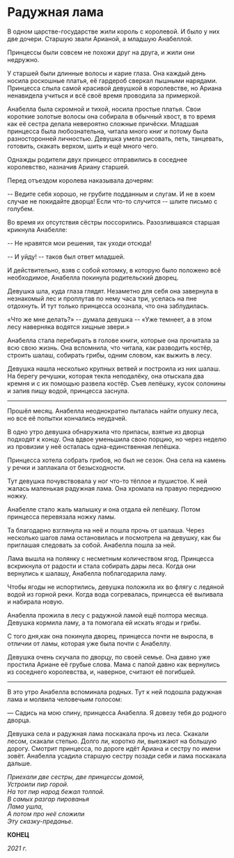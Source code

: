 # Радужная лама

В одном царстве-государстве жили король с королевой. И было у них две дочери. Старшую звали Арианой, а младшую  Анабеллой.

Принцессы были совсем не похожи друг на друга, и жили они недружно.

У старшей были длинные волосы и карие глаза. Она каждый день носила роскошные платья, её гардероб сверкал пышными нарядами. Принцесса слыла самой красивой девушкой в королевстве, но Ариана ненавидела учиться и всё своё время проводила за примеркой.

Анабелла была скромной и тихой, носила простые платья. Свои короткие золотые волосы она собирала в обычный хвост, в то время как её сестра делала невероятно сложные причёски. Младшая принцесса была любознательна, читала много книг и потому была разносторонней личностью. Девушка умела рисовать, петь, танцевать, готовить, скакать верхом, шить и ещё много чего.

Однажды родители двух принцесс отправились в соседнее королевство, назначив Ариану старшей.


Перед отъездом королева наказывала дочерям:

-- Ведите себя хорошо, не грубите подданным и слугам. И не в коем случае не покидайте дворца! Если что-то случится -- шлите письмо с голубем.  


Во время их отсутствия сёстры поссорились. Разозлившаяся старшая крикнула Анабелле:

-- Не нравятся мои решения, так уходи отсюда!

-- И уйду! -- таков был ответ младшей.

И действительно, взяв с собой котомку, в которую было положено всё необходимое, Анабелла покинула родительский дворец.


Девушка шла, куда глаза глядят. Незаметно для себя она завернула в незнакомый лес и проплутав по нему часа три, уселась на пне отдохнуть. И тут только принцесса осознала, что она заблудилась.

«Что же мне делать?» -- думала девушка -- «Уже темнеет, а в этом лесу наверняка водятся хищные звери.»

Анабелла стала перебирать в голове книги, которые она прочитала за всю свою жизнь. Она вспомнила, что читала, как разводить костёр, строить шалаш, собирать грибы, одним словом, как выжить в лесу.

Девушка нашла несколько крупных ветвей и построила из них шалаш. На берегу речушки, которая текла неподалёку, она отыскала два кремня и с их помощью развела костёр. Съев лепёшку, кусок солонины и запив пищу водой, принцесса заснула.

***

Прошёл месяц. Анабелла неоднократно пыталась найти опушку леса, но все её попытки кончались неудачей.  

В одно утро девушка обнаружила что припасы, взятые из дворца подходят к концу. Она вдвое уменьшила свою порцию, но через неделю из провизии у неё осталась одна-единственная лепёшка.

Принцесса хотела собрать грибов, но был не сезон. Она села на камень у речки и заплакала от безысходности.

Тут девушка почувствовала у ног что-то тёплое и пушистое. К ней жалась маленькая радужная лама. Она хромала на правую переднюю ножку.

Анабелле стало жаль малышку и она отдала ей лепёшку. Потом принцесса перевязала ножку ламы.

Та благодарно взглянула на неё и пошла прочь от шалаша. Через несколько шагов  лама остановилась и посмотрела на девушку, как бы приглашая следовать за собой. Анабелла пошла за ней.

Лама вышла на полянку с несметным количеством ягод. Принцесса вскрикнула от радости и стала собирать дары леса. Когда они вернулись к шалашу, Анабелла поблагодарила ламу.

Чтобы ягоды не испортились, девушка положила их во флягу с ледяной водой из горной реки. Когда вода согревалась, принцесса её выливала и набирала новую.

Анабелла прожила в лесу с радужной ламой ещё полтора месяца. Девушка кормила ламу, а та помогала ей искать ягоды и грибы.

С того дня,как она покинула дворец, принцесса почти не выросла, в отличии от ламы, которая уже была почти с Анабеллу.

Девушка очень скучала по дворцу, по своей семье. Она давно уже простила Ариане её грубые слова. Мама с папой давно как вернулись из соседнего королевства, и, наверное, считают её погибшей.

***

В это утро Анабелла вспоминала родных. Тут к ней подошла радужная лама и молвила человечьим голосом:

— Садись на мою спину, принцесса Анабелла. Я довезу тебя до родного дворца.

Девушка села и радужная лама поскакала прочь из леса. Скакали лесом, скакали степью. Долго ли, коротко ли, выезжают на большую дорогу. Смотрит принцесса, по дороге идёт Ариана и сестру по имени зовёт. Анабелла усадила старшую сестру позади себя и лама поскакала дальше.

*Приехали две сестры, две принцессы домой,  
Устроили пир горой.  
На тот пир народ бежал толпой.  
В самых разгар пированья  
Лама ушла,  
А потом про неё сложили  
Эту сказку-преданье.*

**КОНЕЦ**

*2021 г.* 